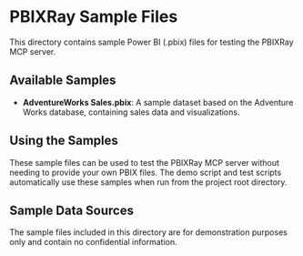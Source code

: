 # PBIXRay Sample Files

This directory contains sample Power BI (.pbix) files for testing the PBIXRay MCP server.

## Available Samples

- **AdventureWorks Sales.pbix**: A sample dataset based on the Adventure Works database, containing sales data and visualizations.

## Using the Samples

These sample files can be used to test the PBIXRay MCP server without needing to provide your own PBIX files. The demo script and test scripts automatically use these samples when run from the project root directory.

## Sample Data Sources

The sample files included in this directory are for demonstration purposes only and contain no confidential information.
